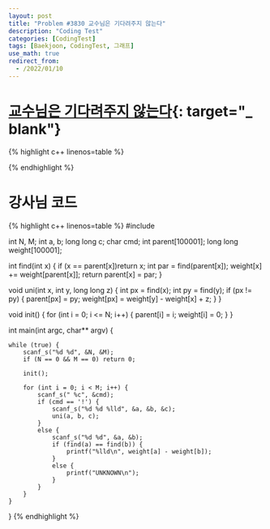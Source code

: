 ```yaml
---
layout: post
title: "Problem #3830 교수님은 기다려주지 않는다"
description: "Coding Test"
categories: [CodingTest]
tags: [Baekjoon, CodingTest, 그래프]
use_math: true
redirect_from:
  - /2022/01/10
---
```


# [교수님은 기다려주지 않는다](https://www.acmicpc.net/problem/3830){: target="_ blank"}

{% highlight c++ linenos=table %} 

{% endhighlight %}


# 강사님 코드

{% highlight c++ linenos=table %} 
#include <iostream>

int N, M;
int a, b;
long long c;
char cmd;
int parent[100001];
long long weight[100001];

int find(int x) {
    if (x == parent[x])return x;
    int par = find(parent[x]);
    weight[x] += weight[parent[x]];
    return parent[x] = par;
}

void uni(int x, int y, long long z) {
    int px = find(x);
    int py = find(y);
    if (px != py) {
        parent[px] = py;
        weight[px] = weight[y] - weight[x] + z;
    }
}

void init() {
    for (int i = 0; i <= N; i++) {
        parent[i] = i;
        weight[i] = 0;
    }
}

int main(int argc, char** argv) {

    while (true) {
        scanf_s("%d %d", &N, &M);
        if (N == 0 && M == 0) return 0;

        init();

        for (int i = 0; i < M; i++) {
            scanf_s(" %c", &cmd);
            if (cmd == '!') {
                scanf_s("%d %d %lld", &a, &b, &c);
                uni(a, b, c);
            }
            else {
                scanf_s("%d %d", &a, &b);
                if (find(a) == find(b)) {
                    printf("%lld\n", weight[a] - weight[b]);
                }
                else {
                    printf("UNKNOWN\n");
                }
            }
        }
    }
}
{% endhighlight %}
